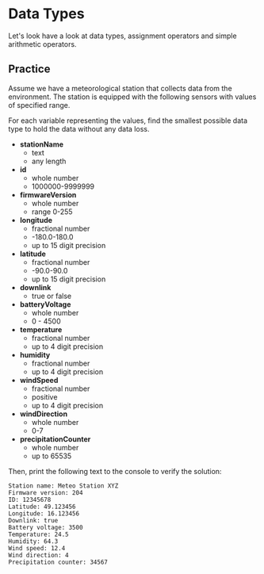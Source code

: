 # Data Types


Let's look have a look at data types, assignment operators and simple arithmetic operators.

## Practice
Assume we have a meteorological station that collects data from the environment. 
The station is equipped with the following sensors with values of specified range.

For each variable representing the values, find the smallest possible data type to hold the data without any data loss.

 - **stationName** 
   - text
   - any length
 - **id**
   - whole number 
   - 1000000-9999999
 - **firmwareVersion**
   - whole number 
   - range 0-255
 - **longitude**
   - fractional number 
   - -180.0-180.0
   - up to 15 digit precision
 - **latitude**
   - fractional number 
   - -90.0-90.0
   - up to 15 digit precision
 - **downlink**
   - true or false
 - **batteryVoltage**
   - whole number 
   - 0 - 4500
 - **temperature**
   - fractional number
   - up to 4 digit precision
 - **humidity**
   - fractional number 
   - up to 4 digit precision
 - **windSpeed**
   - fractional number 
   - positive
   - up to 4 digit precision
 - **windDirection**
   - whole number 
   - 0-7
 - **precipitationCounter**
   - whole number 
   - up to 65535

Then, print the following text to the console to verify the solution:
```
Station name: Meteo Station XYZ
Firmware version: 204
ID: 12345678
Latitude: 49.123456
Longitude: 16.123456
Downlink: true
Battery voltage: 3500
Temperature: 24.5
Humidity: 64.3
Wind speed: 12.4
Wind direction: 4
Precipitation counter: 34567
```



